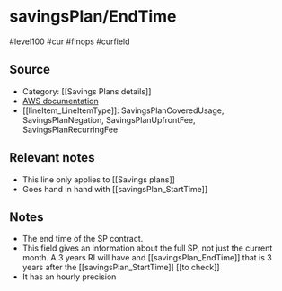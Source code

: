 # savingsPlan/EndTime

#level100 #cur #finops #curfield

## Source
- Category: [[Savings Plans details]]
- [AWS documentation](https://docs.aws.amazon.com/cur/latest/userguide/savingsplans-columns.html#sp-E)
- [[lineItem_LineItemType]]: SavingsPlanCoveredUsage, SavingsPlanNegation, SavingsPlanUpfrontFee, SavingsPlanRecurringFee

## Relevant notes
- This line only applies to  [[Savings plans]]
- Goes hand in hand with [[savingsPlan_StartTime]]

## Notes
- The end time of the SP contract. 
- This field gives an information about the full SP, not just the current month. A 3 years RI will have and [[savingsPlan_EndTime]] that is 3 years after the [[savingsPlan_StartTime]] [[to check]]
- It has an hourly precision